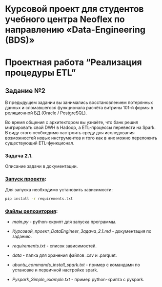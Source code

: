 # Курсовой проект для студентов учебного центра Neoflex по направлению «Data-Engineering (BDS)»

# Проектная работа “Реализация процедуры ETL”

## Задание №2

В предыдущем задании вы занимались восстановлением потерянных данных и сломавшегося функционала расчёта витрины 101-й формы в реляционной БД (Oracle / PostgreSQL).

Во время общения с архитектором вы узнаёте, что банк решил мигрировать свой DWH в Hadoop, а ETL-процессы перевести на Spark. В виду этого необходимо настроить среду для исследования возможностей новых инструментов и того как в них можно переложить существующий ETL-функционал.


### Задача 2.1.

Описание задачи в документации.

### <u>Запуск проекта</u>:

Для запуска необходимо установить зависимости:

```bash
pip install -r requirements.txt
```
### <u>Файлы репозитория</u>:

* _main.py_ - python-cкрипт для запуска программы.

* _Курсовой_проект_DataEngineer_Задача_2.1.md_ - документация по заданию.

* _requirements.txt_ - cписок зависимостей.

* _data_ - папка для хранения файлов .csv и .parquet.

* _ubuntu_commands_install_spark.txt_ - пример с командами по установке и первичной настройке spark.

* _Pyspark_Simple_example.txt_ - пример python-крипта с pyspark.
